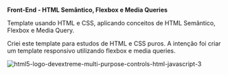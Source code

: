 <b>Front-End - HTML Semântico, Flexbox e Media Queries</b>

Template usando HTML e CSS, aplicando conceitos de HTML Semântico, Flexbox e Media Query.

Criei este template para estudos de HTML e CSS puros. A intenção foi criar um template responsivo utilizando flexbox e media queries.

![html5-logo-devextreme-multi-purpose-controls-html-javascript-3](https://user-images.githubusercontent.com/61036796/80560690-4ef6b400-89b8-11ea-94fa-574543f30047.png)
